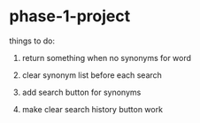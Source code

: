# phase-1-project

things to do:

1. return something when no synonyms for word
2. clear synonym list before each search
3. add search button for synonyms

4. make clear search history button work